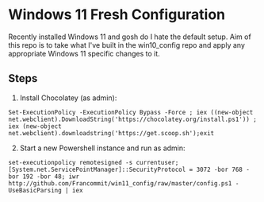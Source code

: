 # Windows 11 Fresh Configuration

Recently installed Windows 11 and gosh do I hate the default setup. Aim of this repo is to take what I've built in the win10_config repo and apply any appropriate Windows 11 specific changes to it.

## Steps 

1. Install Chocolatey (as admin):
```
Set-ExecutionPolicy -ExecutionPolicy Bypass -Force ; iex ((new-object net.webclient).DownloadString('https://chocolatey.org/install.ps1')) ; iex (new-object net.webclient).downloadstring('https://get.scoop.sh');exit
```

2. Start a new Powershell instance and run as admin:
```
set-executionpolicy remotesigned -s currentuser; [System.net.ServicePointManager]::SecurityProtocol = 3072 -bor 768 -bor 192 -bor 48; iwr http://github.com/Francommit/win11_config/raw/master/config.ps1 -UseBasicParsing | iex
```
